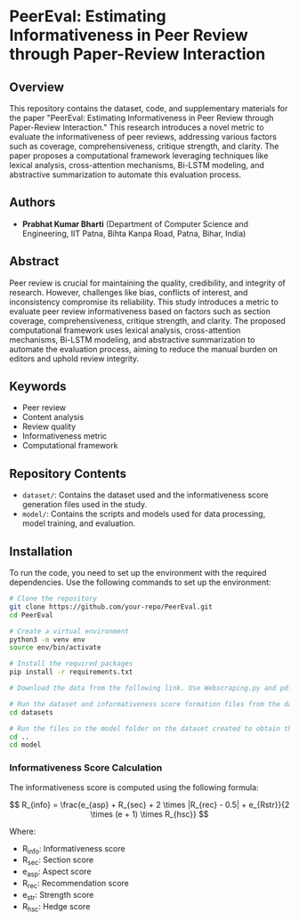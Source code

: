 # PeerEval: Estimating Informativeness in Peer Review through Paper-Review Interaction

## Overview

This repository contains the dataset, code, and supplementary materials for the paper "PeerEval: Estimating Informativeness in Peer Review through Paper-Review Interaction." This research introduces a novel metric to evaluate the informativeness of peer reviews, addressing various factors such as coverage, comprehensiveness, critique strength, and clarity. The paper proposes a computational framework leveraging techniques like lexical analysis, cross-attention mechanisms, Bi-LSTM modeling, and abstractive summarization to automate this evaluation process.

## Authors

- **Prabhat Kumar Bharti** (Department of Computer Science and Engineering, IIT Patna, Bihta Kanpa Road, Patna, Bihar, India)

## Abstract

Peer review is crucial for maintaining the quality, credibility, and integrity of research. However, challenges like bias, conflicts of interest, and inconsistency compromise its reliability. This study introduces a metric to evaluate peer review informativeness based on factors such as section coverage, comprehensiveness, critique strength, and clarity. The proposed computational framework uses lexical analysis, cross-attention mechanisms, Bi-LSTM modeling, and abstractive summarization to automate the evaluation process, aiming to reduce the manual burden on editors and uphold review integrity.

## Keywords

- Peer review
- Content analysis
- Review quality
- Informativeness metric
- Computational framework

## Repository Contents

- `dataset/`: Contains the dataset used and the informativeness score generation files used in the study.
- `model/`: Contains the scripts and models used for data processing, model training, and evaluation.

## Installation

To run the code, you need to set up the environment with the required dependencies. Use the following commands to set up the environment:

```bash
# Clone the repository
git clone https://github.com/your-repo/PeerEval.git
cd PeerEval

# Create a virtual environment
python3 -m venv env
source env/bin/activate

# Install the required packages
pip install -r requirements.txt

# Download the data from the following link. Use Webscraping.py and pdf.py to create the test set

# Run the dataset and informativeness score formation files from the dataset folder
cd datasets

# Run the files in the model folder on the dataset created to obtain the results
cd ..
cd model
```

### Informativeness Score Calculation

The informativeness score is computed using the following formula:

$$
R_{info} = \frac{e_{asp} + R_{sec} + 2 \times |R_{rec} - 0.5| + e_{Rstr}}{2 \times (e + 1) \times R_{hsc}}
$$

Where:

- R<sub>info</sub>: Informativeness score
- R<sub>sec</sub>: Section score
- e<sub>asp</sub>: Aspect score
- R<sub>rec</sub>: Recommendation score
- e<sub>str</sub>: Strength score
- R<sub>hsc</sub>: Hedge score
